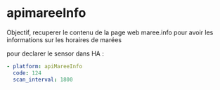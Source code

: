 # apimareeInfo

Objectif, recuperer le contenu de la page web maree.info pour avoir les informations sur les horaires de marées

pour declarer le sensor dans HA : 

```yaml
- platform: apiMareeInfo
  code: 124
  scan_interval: 1800
```
